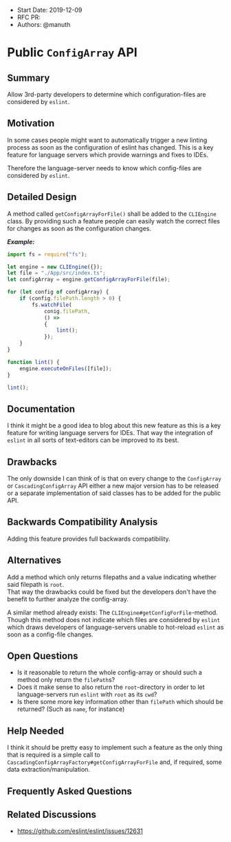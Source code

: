 - Start Date: 2019-12-09
- RFC PR: <!-- leave this empty, to be filled in later -->
- Authors: @manuth

# Public `ConfigArray` API

## Summary

Allow 3rd-party developers to determine which configuration-files are considered by `eslint`.

## Motivation

In some cases people might want to automatically trigger a new linting process as soon as the configuration of eslint has changed.
This is a key feature for language servers which provide warnings and fixes to IDEs.

Therefore the language-server needs to know which config-files are considered by `eslint`.

## Detailed Design

A method called `getConfigArrayForFile()` shall be added to the `CLIEngine` class.
By providing such a feature people can easily watch the correct files for changes as soon as the configuration changes.

***Example:***
```js
import fs = require("fs");

let engine = new CLIEngine({});
let file = "./App/src/index.ts";
let configArray = engine.getConfigArrayForFile(file);

for (let config of configArray) {
    if (config.filePath.length > 0) {
        fs.watchFile(
            conig.filePath,
            () =>
            {
                lint();
            });
    }
}

function lint() {
    engine.executeOnFiles([file]);
}

lint();
```

## Documentation

I think it might be a good idea to blog about this new feature as this is a key feature for writing language servers for IDEs.
That way the integration of `eslint` in all sorts of text-editors can be improved to its best.

## Drawbacks

The only downside I can think of is that on every change to the `ConfigArray` or `CascadingConfigArray` API either a new major version has to be released or a separate implementation of said classes has to be added for the public API.

## Backwards Compatibility Analysis

Adding this feature provides full backwards compatibility.

## Alternatives

Add a method which only returns filepaths and a value indicating whether said filepath is `root`.  
That way the drawbacks could be fixed but the developers don't have the benefit to further analyze the config-array.

A similar method already exists: The `CLIEngine#getConfigForFile`-method. Though this method does not indicate which files are considered by `eslint` which draws developers of language-servers unable to hot-reload `eslint` as soon as a config-file changes.

## Open Questions

  - Is it reasonable to return the whole config-array or should such a method only return the `filePath`s?
  - Does it make sense to also return the `root`-directory in order to let language-servers run `eslint` with `root` as its `cwd`?
  - Is there some more key information other than `filePath` which should be returned? (Such as `name`, for instance)

## Help Needed

I think it should be pretty easy to implement such a feature as the only thing that is required is a simple call to `CascadingConfigArrayFactory#getConfigArrayForFile` and, if required, some data extraction/manipulation.

## Frequently Asked Questions

<!-- - No FAQs added yet --> 

## Related Discussions

 - https://github.com/eslint/eslint/issues/12631
